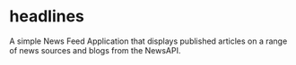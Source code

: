 # headlines
A simple News Feed Application that displays published articles on a range of news sources and blogs from the NewsAPI.
